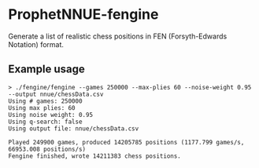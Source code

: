 # ProphetNNUE-fengine

Generate a list of realistic chess positions in FEN (Forsyth-Edwards Notation) format.

## Example usage

```
> ./fengine/fengine --games 250000 --max-plies 60 --noise-weight 0.95 --output nnue/chessData.csv
Using # games: 250000
Using max plies: 60
Using noise weight: 0.95
Using q-search: false
Using output file: nnue/chessData.csv

Played 249900 games, produced 14205785 positions (1177.799 games/s, 66953.008 positions/s)
Fengine finished, wrote 14211383 chess positions.
```